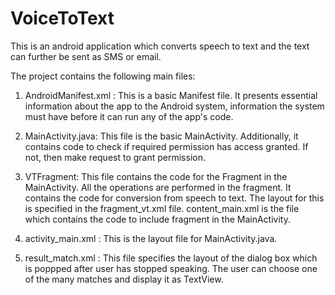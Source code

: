 # VoiceToText

This is an android application which converts speech to text and the text can further be sent as SMS or email.

The project contains the following main files:

1. AndroidManifest.xml : This is a basic Manifest file. It presents essential information 
                         about the app to the Android system,  information the system must have before it can
                         run any of the app's code.

2. MainActivity.java: This file is the basic MainActivity. Additionally, it contains code to check if 
                      required permission has access granted. If not, then make request to grant permission.

3. VTFragment: This file contains the code for the Fragment in the MainActivity. All the operations are performed
               in the fragment. It contains the code for conversion from speech to text. The layout for this
               is specified in the fragment_vt.xml file. 
               content_main.xml is the file which contains the code to include fragment in the MainActivity.

4. activity_main.xml : This is the layout file for MainActivity.java. 

5. result_match.xml : This file specifies the layout of the dialog box which is poppped after user has stopped
                      speaking. The user can choose one of the many matches and display it as TextView.


